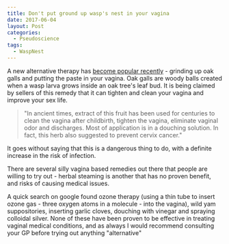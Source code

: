 ```yaml
---
title: Don't put ground up wasp's nest in your vagina
date: 2017-06-04
layout: Post
categories:
  - Pseudoscience
tags:
  - WaspNest
---
```


A new alternative therapy has [become popular recently](https://www.independent.co.uk/life-style/ground-wasp-nest-vagina-tighten-warn-gynaecologist-painful-sex-bacteria-hiv-a7766376.html) - grinding up oak galls and putting the paste in your vagina. Oak galls are woody balls created when a wasp larva grows inside an oak tree's leaf bud. It is being claimed by sellers of this remedy that it can tighten and clean your vagina and improve your sex life.

<!-- more -->

> "In ancient times, extract of this fruit has been used for centuries to clean the vagina after childbirth, tighten the vagina, eliminate vaginal odor and discharges. Most of application is in a douching solution. In fact, this herb also suggested to prevent cervix cancer."

It goes without saying that this is a dangerous thing to do, with a definite increase in the risk of infection.

There are several silly vagina based remedies out there that people are willing to try out - herbal steaming is another that has no proven benefit, and risks of causing medical issues.

A quick search on google found ozone therapy (using a thin tube to insert ozone gas - three oxygen atoms in a molecule - into the vagina), wild yam suppositories, inserting garlic cloves, douching with vinegar and spraying colloidal silver. None of these have been proven to be effective in treating vaginal medical conditions, and as always I would recommend consulting your GP before trying out anything "alternative"
